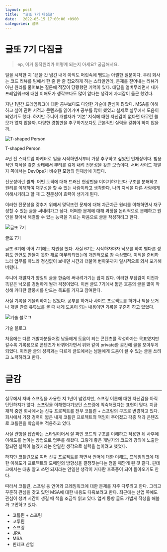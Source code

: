 ```yaml
---
layout: post
title:  "글또 7기 다짐글"
date:   2022-05-15 17:00:00 +0900
categories: 글또
---
```

# 글또 7기 다짐글

> ep, 이거 동작원리가 어떻게 되는지 아세요? 궁금해서요.
>

일을 시작한 지 1년을 갓 넘긴 내게 아직도 머릿속에 맴도는 아찔한 질문이다. 우리 회사는 코드 리뷰를 팀에서 한 줄 한 줄 집요하게 하는 스타일인데, 문제를 짚어내는 리뷰가 아닌 원리를 물어보는 질문에 적잖이 당황했던 기억이 있다. 대답을 얼버무리면서 내가 프레임워크에 대한 이해도가 생각보다도 많이 얕다는 생각에 자괴감이 들곤 했었다.

지난 1년간 프레임워크에 대한 공부보다도 다양한 기술에 관심이 많았다. MSA를 이해하고 싶어 관련 서적과 콘텐츠를 읽어가며 공부를 많이 했었고 실제로 실무에서 도움이 되었기도 했다. 하지만 주니어 개발자가 ‘기본’ 지식에 대한 자신감이 없다면 아무런 쓸모가 없지 않을까. 다양한 경험만을 추구하기보다도 근본적인 실력을 갖춰야 하지 않을까.

![T-shaped Person](%E1%84%80%E1%85%B3%E1%86%AF%E1%84%84%E1%85%A9%207%E1%84%80%E1%85%B5%20%E1%84%83%E1%85%A1%E1%84%8C%E1%85%B5%E1%86%B7%E1%84%80%E1%85%B3%E1%86%AF%200f0926aeea2941658e583b6fac547945/Untitled.png)

T-shaped Person

4년 전 스타트업 마케터로 일을 시작하면서부터 가장 추구하고 싶었던 인재상이다. 범용적인 지식을 갖춘 상태에서 뿌리를 깊게 내려 전문성을 갖춘 모습이다. 서버 사이드 개발자 쪽에서는 DevOps가 비슷한 모형의 인재상에 가깝다.

전문성이란 뭘까. 어떤 토픽에 대해 드러난 현상만을 이야기하기보다 구조를 분해하고 원리를 이해하여 재구성을 할 수 있는 사람이라고 생각한다. 나의 지식을 다른 사람에게 이해시키려고 할 때 그 전문성이 효력이 생기게 된다.

이러한 전문성을 갖추기 위해서 맞닥뜨린 문제에 대해 차근차근 원리를 이해하면서 재구성할 수 있는 글을 써내려가고 싶다. 어떠한 문제에 대해 과정을 논리적으로 분해하고 원인을 찾아서 해결할 수 있는 능력을 기르는 마음으로 글을 작성하려고 한다.

![글또 7기](%E1%84%80%E1%85%B3%E1%86%AF%E1%84%84%E1%85%A9%207%E1%84%80%E1%85%B5%20%E1%84%83%E1%85%A1%E1%84%8C%E1%85%B5%E1%86%B7%E1%84%80%E1%85%B3%E1%86%AF%200f0926aeea2941658e583b6fac547945/Untitled%201.png)

글또 7기

글또 6기에 이어 7기에도 지원을 했다. 사실 6기는 시작하자마자 낙오를 하여 별다른 성취도 인연도 만들지 못한 채로 마무리되었는데 개인적으로 참 속상했다. 이직을 준비하느라 업무를 하느라 정신없이 보내던 시간과 더불어 번아웃까지 일시적으로 와서 포기해버렸다.

주니어 개발자가 양질의 글을 한숨에 써내려가기는 쉽지 않다. 이러한 부담감이 이전과 똑같은 낙오를 경험하게 될까 걱정이었다. 이번 글또 7기에서 짧은 호흡의 글을 많이 작성해 커다란 글뭉치를 만드는 목표를 가지고 참여한다.

사실 기록을 게을리하지는 않았다. 공부를 하거나 사이드 프로젝트를 하거나 책을 보거나 개발 관련 유튜브를 볼 때 내게 도움이 되는 내용이면 기록을 꾸준히 하고 있었다.

![기술 블로그](%E1%84%80%E1%85%B3%E1%86%AF%E1%84%84%E1%85%A9%207%E1%84%80%E1%85%B5%20%E1%84%83%E1%85%A1%E1%84%8C%E1%85%B5%E1%86%B7%E1%84%80%E1%85%B3%E1%86%AF%200f0926aeea2941658e583b6fac547945/Untitled%202.png)

기술 블로그

처음에는 다른 개발자분들처럼 남들에게 도움이 되는 콘텐츠를 작성하자는 목표였지만 갈수록 기록용으로 콘텐츠가 바뀌어가면서 위와 같이 private한 공간에 글을 모아두게 되었다. 이러한 글의 성격과는 다르게 글또에서는 남들에게 도움이 될 수 있는 글을 쓰려고 노력하려고 한다.

# 글감

---

실무에서 자바 스프링을 사용한 지 1년이 넘었지만, 스프링 이론에 대한 자신감을 아직 단단하지가 않다. 스프링을 이해했다기보단 스프링에 익숙해졌다는 표현이 맞다. 지금 재직 중인 회사에서는 신규 프로젝트를 전부 코틀린 + 스프링의 구조로 변경하고 있다. 회사에서 가장 경력이 짧은 내게 코틀린 프로젝트의 책임이 주어졌고 각종 책과 콘텐츠로 코틀린을 학습하며 적용하고 있다.

사실 관행을 답습하는 스타일이어서 잘 짜인 코드의 구조를 이해하고 적용한 뒤 사후에 이해도를 높이는 방법으로 업무를 해왔다. 그렇게 좋은 개발자의 코드와 강의에 노출만 잘되면 실력이 늘겠지라는 안일한 생각으로 실력을 높이려고 했었다.

하지만 코틀린으로 여러 신규 프로젝트를 하면서 언어에 대한 이해도, 프레임워크에 대한 이해도가 프로젝트와 도메인의 방향성을 결정짓는다는 점을 깨닫게 된 것 같다. 핀테크에서는 대충 알고 쓰면 되지라는 안일한 생각이 커다란 후폭풍이 되어 돌아오기도 한다.

따라서 코틀린, 스프링 등 언어와 프레임워크에 대한 문제를 자주 다루려고 한다. 그리고 꾸준히 관심을 갖고 있던 MSA에 대한 내용도 다뤄보려고 한다. 최근에는 산업 쪽에도 관심이 생겨 시간이 생길 때 책을 조금씩 읽고 있다. 업계 동향 글도 가볍게 작성을 해볼까 고민하고 있다.

- 코틀린 + 스프링
- 코루틴
- 스프링
- JPA
- MSA
- 핀테크 산업
